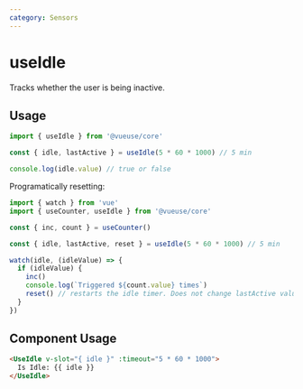 ```yaml
---
category: Sensors
---
```


# useIdle

Tracks whether the user is being inactive.

## Usage

```js
import { useIdle } from '@vueuse/core'

const { idle, lastActive } = useIdle(5 * 60 * 1000) // 5 min

console.log(idle.value) // true or false
```

Programatically resetting:


```js
import { watch } from 'vue'
import { useCounter, useIdle } from '@vueuse/core'

const { inc, count } = useCounter()

const { idle, lastActive, reset } = useIdle(5 * 60 * 1000) // 5 min

watch(idle, (idleValue) => {
  if (idleValue) {
    inc()
    console.log(`Triggered ${count.value} times`)
    reset() // restarts the idle timer. Does not change lastActive value
  }
})
```

## Component Usage

```html
<UseIdle v-slot="{ idle }" :timeout="5 * 60 * 1000">
  Is Idle: {{ idle }}
</UseIdle>
```
